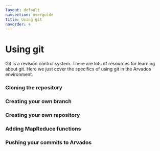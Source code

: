 ```yaml
---
layout: default
navsection: userguide
title: Using git
navorder: 4
---
```


# Using git

Git is a revision control system. There are lots of resources for
learning about git. Here we just cover the specifics of using git in
the Arvados environment.

### Cloning the repository

### Creating your own branch

### Creating your own repository

### Adding MapReduce functions

### Pushing your commits to Arvados
